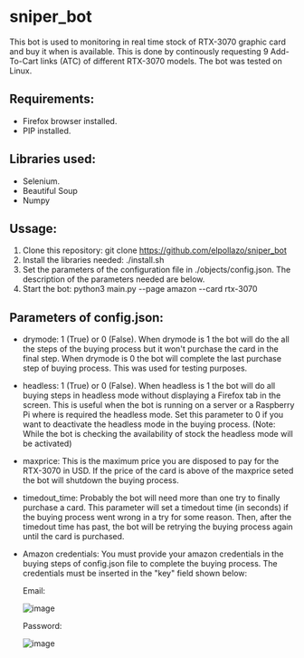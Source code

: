 # sniper_bot

This bot is used to monitoring in real time stock of RTX-3070 graphic card and buy it when is available. This is done by continously requesting 9 Add-To-Cart links (ATC) of different RTX-3070 models. The bot was tested on Linux.

## Requirements:
- Firefox browser installed.
- PIP installed.

## Libraries used:
- Selenium.
- Beautiful Soup
- Numpy

## Ussage:

1. Clone this repository: git clone https://github.com/elpollazo/sniper_bot
2. Install the libraries needed: ./install.sh
3. Set the parameters of the configuration file in ./objects/config.json. The description of the parameters needed are below.
4. Start the bot: python3 main.py --page amazon --card rtx-3070

## Parameters of config.json:

- drymode: 1 (True) or 0 (False). When drymode is 1 the bot will do the all the steps of the buying process but it won't purchase the card in the final step. When drymode is 0 the bot will complete the last purchase step of buying process. This was used for testing purposes.
- headless: 1 (True) or 0 (False). When headless is 1 the bot will do all buying steps in headless mode without displaying a Firefox tab in the screen. This is useful when the bot is running on a server or a Raspberry Pi where is required the headless mode. Set this parameter to 0 if you want to deactivate the headless mode in the buying process. (Note: While the bot is checking the availability of stock the headless mode will be activated)
- maxprice: This is the maximum price you are disposed to pay for the RTX-3070 in USD. If the price of the card is above of the maxprice seted the bot will shutdown the buying process. 
- timedout_time: Probably the bot will need more than one try to finally purchase a card. This parameter will set a timedout time (in seconds) if the buying process went wrong in a try for some reason. Then, after the timedout time has past, the bot will be retrying the buying process again until the card is purchased.
- Amazon credentials: You must provide your amazon credentials in the buying steps of config.json file to complete the buying process. The credentials must be inserted in the "key" field shown below:

    Email: 
  
    ![image](https://user-images.githubusercontent.com/57805712/123532457-30cf3580-d6db-11eb-9674-95bb2244ff94.png)

    Password:
  
    ![image](https://user-images.githubusercontent.com/57805712/123532476-56f4d580-d6db-11eb-85ef-806f06baaadc.png)


